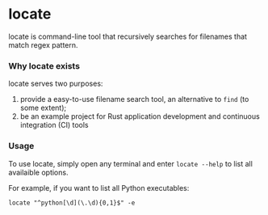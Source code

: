# locate
locate is command-line tool that recursively searches for filenames that match regex pattern.

### Why locate exists
locate serves two purposes:
1. provide a easy-to-use filename search tool, an alternative to `find` (to some extent);
2. be an example project for Rust application development and continuous integration (CI) tools

### Usage
To use locate, simply open any terminal and enter `locate --help` to list all availaible options.

For example, if you want to list all Python executables:
```
locate "^python[\d](\.\d){0,1}$" -e
```
